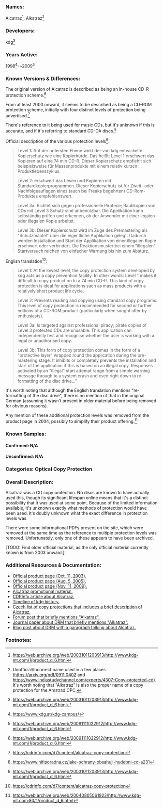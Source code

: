 ### Names: 

Alcatraz[^1], Alkatraz[^6]

### Developers:

kdg[^1]

### Years Active: 

1998[^2]-~2009[^3]

### Known Versions & Differences: 

The original version of Alcatraz is described as being an in-house CD-R protection scheme.[^3]

From at least 2000 onward, it seems to be described as being a CD-ROM protection scheme, initially with four distinct levels of protection being advertised.[^4]

There's reference to it being used for music CDs, but it's unknown if this is accurate, and if it's referring to standard CD-DA discs.[^7]

Official description of the various protection levels[^1]:

> Level 1: Auf der untersten Ebene wirkt der von kdg entwickelte Kopierschutz wie eine Kopierhürde. Das heißt: Level 1 erschwert das Kopieren auf eine 74 min CD-R. Dieser Kopierschutz empfiehlt sich beispielsweise für Massenprodukte mit einem relativ kurzen Produktlebenszyklus.
>
> Level 2: erschwert das Lesen und Kopieren mit Standardkopierprogrammen. Dieser Kopierschutz ist für Zweit- oder Nachfolgeauflagen eines (auch bei Freaks begehrten) CD-Rom-Produktes empfehlenswert.
>
> Level 3a: Richtet sich gegen professionelle Piraterie; Raubkopien von CDs mit Level 3 Schutz sind unbenützbar. Die Applikation kann selbständig prüfen und erkennen, ob der Anwender mit einer legalen oder illegalen Kopie arbeitet.
>
> Level 3b: Dieser Kopierschutz wird im Zuge des Premastering als "Schutzmantel" über die eigentliche Applikation gelegt. Dadurch werden Installation und Start der Applikation von einer illegalen Kopie erschwert oder verhindert. Die Reaktionsmuster bei einem "illegalen" Startversuch reichen von einfacher Warnung bis hin zum Absturz.


English translation[^4]:

> Level 1: At the lowest level, the copy protection system developed by kdg acts as a copy prevention facility. In other words: Level 1 makes it difficult to copy product on to a 74 min CD-R. This kind of copy protection is ideal for applications such as mass products with a relatively short product life cycle.
>
> Level 2: Prevents reading and copying using standard copy programs. This level of copy protection is recommended for second or further editions of a CD-ROM product (particularly when sought after by enthusiasts).
>
> Level 3a: Is targeted against professional piracy; pirate copies of Level 3 protected CDs are unusable. This application can independently test and recognise whether the user is working with a legal or unauthorised copy.
>
> Level 3b: This form of copy protection comes in the form of a "protective layer" wrapped round the application during the pre-mastering stage. It inhibits or completely prevents the installation and start of the application if this is based on an illegal copy. Responses activated by an "illegal" start attempt range from a simple warning message through to a system crash and even right down to re-formatting of the disc drive..." 

It's worth noting that although the English translation mentions "re-formatting of the disc drive", there is no mention of that in the original German (assuming it wasn't present in older material before being removed for obvious reasons).

Any mention of these additional protection levels was removed from the product page in 2004, possibly to simplify their product offering.[^5]

### Known Samples:
 
#### Confirmed: N/A

#### Unconfirmed: N/A

### Categories: Optical Copy Protection

### Overall Description:

Alcatraz was a CD copy protection. No discs are known to have actually used this, though its significant lifespan online means that it's a distinct possibility that it was used at some point. Because of the limited information available, it's unknown exactly what methods of protection would have been used. It's doubly unknown what the exact difference in protection levels was.

There were some informational PDFs present on the site, which were removed at the same time as the reference to multiple protection levels was removed. Unfortunately, only one of these appears to have been archived.

[TODO: Find older official material, as the only official material currently known is from 2003 onward.]

### Additional Resources & Documentation:

* [Official product page (Oct. 11, 2003).](https://web.archive.org/web/20031011203913/http://www.kdg-mt.com/1/product_d_6.html)
* [Official product page (Aug. 5, 2005).](https://web.archive.org/web/20040805061923/http://www.kdg-mt.com:80/1/product_d_6.html)
* [Official product page (Nov. 11, 2009).](https://web.archive.org/web/20091111022912/http://www.kdg-mt.com/1/product_d_6.html)
* [Alcatraz promotional material.](https://web.archive.org/web/20040416164237/http://www.kdg-mt.com/downloads/1/al.pdf)
* [CDRInfo article about Alcatraz.](https://cdrinfo.com/d7/content/alcatraz-copy-protection)
* [Timeline of kdg history.](https://www.kdg.at/kdg-campus/)
* [Czech list of copy protections that includes a brief description of Alcatraz.](https://www.fi.muni.cz/usr/jkucera/pv109/2003/xnovosad.htm)
* [Forum post that briefly mentions "Alkatraz".](https://www.indiastudychannel.com/experts/4307-Copy-protected-cd)
* [Journal paper about DRM that briefly mentions "Alkatraz".](https://arxiv.org/pdf/0911.0402)
* [Blog post about DRM with a paragraph talking about Alcatraz.](https://www.hifiporadna.cz/jake-ochrany-obsahuji-hudebni-cd-a231)

### Footnotes:

[^1]: https://web.archive.org/web/20031011203913/http://www.kdg-mt.com/1/product_d_6.html
[^2]: https://www.kdg.at/kdg-campus/
[^3]: https://web.archive.org/web/20091111022912/http://www.kdg-mt.com/1/product_d_6.html
[^4]: https://cdrinfo.com/d7/content/alcatraz-copy-protection
[^5]: https://web.archive.org/web/20040805061923/http://www.kdg-mt.com:80/1/product_d_6.html
[^6]: Unofficial/Incorrect name used in a few places (https://arxiv.org/pdf/0911.0402 and https://www.indiastudychannel.com/experts/4307-Copy-protected-cd). It's worth noting that "Alkatraz" is also the proper name of a copy protection for the Amstrad CPC.
[^7]: https://www.hifiporadna.cz/jake-ochrany-obsahuji-hudebni-cd-a231
